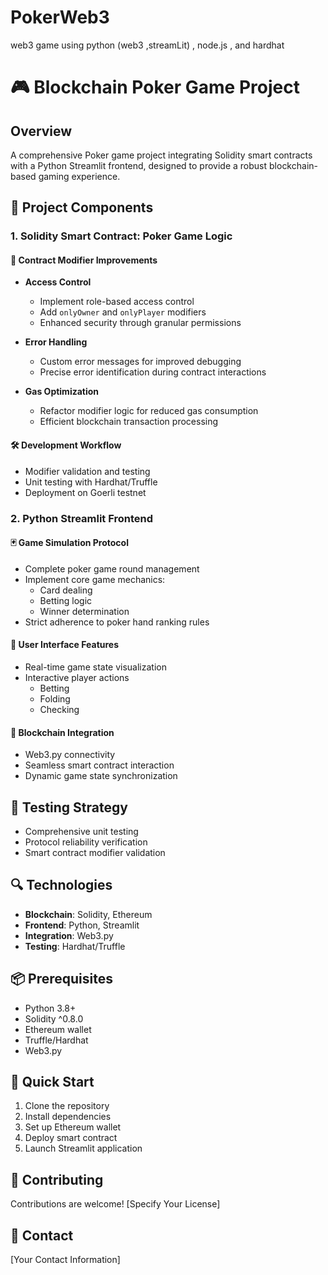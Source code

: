 # PokerWeb3
web3 game using python (web3 ,streamLit) , node.js , and hardhat


# 🎮 Blockchain Poker Game Project

## Overview
A comprehensive Poker game project integrating Solidity smart contracts with a Python Streamlit frontend, designed to provide a robust blockchain-based gaming experience.

## 🚀 Project Components

### 1. Solidity Smart Contract: Poker Game Logic
#### 🔧 Contract Modifier Improvements
- **Access Control**
  - Implement role-based access control
  - Add `onlyOwner` and `onlyPlayer` modifiers
  - Enhanced security through granular permissions

- **Error Handling**
  - Custom error messages for improved debugging
  - Precise error identification during contract interactions

- **Gas Optimization**
  - Refactor modifier logic for reduced gas consumption
  - Efficient blockchain transaction processing

#### 🛠 Development Workflow
- Modifier validation and testing
- Unit testing with Hardhat/Truffle
- Deployment on Goerli testnet

### 2. Python Streamlit Frontend
#### 🃏 Game Simulation Protocol
- Complete poker game round management
- Implement core game mechanics:
  - Card dealing
  - Betting logic
  - Winner determination
- Strict adherence to poker hand ranking rules

#### 🎨 User Interface Features
- Real-time game state visualization
- Interactive player actions
  - Betting
  - Folding
  - Checking

#### 🔗 Blockchain Integration
- Web3.py connectivity
- Seamless smart contract interaction
- Dynamic game state synchronization

## 🧪 Testing Strategy
- Comprehensive unit testing
- Protocol reliability verification
- Smart contract modifier validation

## 🔍 Technologies
- **Blockchain**: Solidity, Ethereum
- **Frontend**: Python, Streamlit
- **Integration**: Web3.py
- **Testing**: Hardhat/Truffle

## 📦 Prerequisites
- Python 3.8+
- Solidity ^0.8.0
- Ethereum wallet
- Truffle/Hardhat
- Web3.py

## 🚀 Quick Start
1. Clone the repository
2. Install dependencies
3. Set up Ethereum wallet
4. Deploy smart contract
5. Launch Streamlit application

## 🤝 Contributing
Contributions are welcome!
[Specify Your License]

## 📧 Contact
[Your Contact Information]

